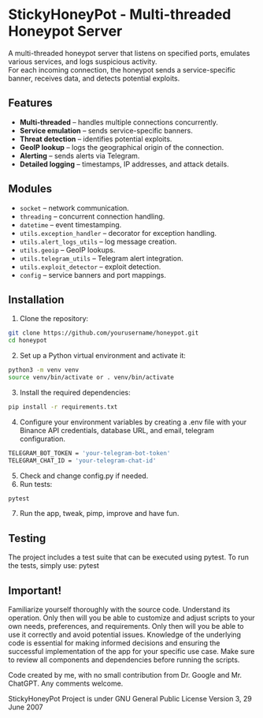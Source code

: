 # StickyHoneyPot - Multi-threaded Honeypot Server
A multi-threaded honeypot server that listens on specified ports, emulates various services, and logs suspicious activity.  
For each incoming connection, the honeypot sends a service-specific banner, receives data, and detects potential exploits.

## Features
- **Multi-threaded** – handles multiple connections concurrently.
- **Service emulation** – sends service-specific banners.
- **Threat detection** – identifies potential exploits.
- **GeoIP lookup** – logs the geographical origin of the connection.
- **Alerting** – sends alerts via Telegram.
- **Detailed logging** – timestamps, IP addresses, and attack details.

## Modules
- `socket` – network communication.
- `threading` – concurrent connection handling.
- `datetime` – event timestamping.
- `utils.exception_handler` – decorator for exception handling.
- `utils.alert_logs_utils` – log message creation.
- `utils.geoip` – GeoIP lookups.
- `utils.telegram_utils` – Telegram alert integration.
- `utils.exploit_detector` – exploit detection.
- `config` – service banners and port mappings.

## Installation
1. Clone the repository:
```bash
git clone https://github.com/yourusername/honeypot.git
cd honeypot
```
2. Set up a Python virtual environment and activate it:
```bash
python3 -m venv venv
source venv/bin/activate or . venv/bin/activate
```
3. Install the required dependencies:
```bash
pip install -r requirements.txt
```
4. Configure your environment variables by creating a .env file with your Binance API credentials, database URL, and email, telegram configuration.
```bash
TELEGRAM_BOT_TOKEN = 'your-telegram-bot-token'
TELEGRAM_CHAT_ID = 'your-telegram-chat-id'
```
5. Check and change config.py if needed.
6. Run tests:
```bash
pytest
```
7. Run the app, tweak, pimp, improve and have fun.

## Testing
The project includes a test suite that can be executed using pytest. To run the tests, simply use:
pytest


## Important! 
Familiarize yourself thoroughly with the source code. Understand its operation. Only then will you be able to customize and adjust scripts to your own needs, preferences, and requirements. Only then will you be able to use it correctly and avoid potential issues. Knowledge of the underlying code is essential for making informed decisions and ensuring the successful implementation of the app for your specific use case. Make sure to review all components and dependencies before running the scripts.

Code created by me, with no small contribution from Dr. Google and Mr. ChatGPT.
Any comments welcome.

StickyHoneyPot Project is under GNU General Public License Version 3, 29 June 2007